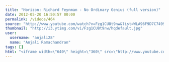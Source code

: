 ```yaml
---
title: "Horizon: Richard Feynman - No Ordinary Genius (full version)"
date: 2012-05-20 16:50:57 00:00
permalink: /videos/464
source: "http://www.youtube.com/watch?v=Fzg1CU8t9nw&list=WLA96F9D7C7499AC61&index=2&feature=plpp_video"
thumbnail: "http://i3.ytimg.com/vi/Fzg1CU8t9nw/hqdefault.jpg"
user:
  username: "anjali28"
  name: "Anjali Ramachandran"
tags: []
html: "<iframe width=\"640\" height=\"360\" src=\"http://www.youtube.com/embed/Fzg1CU8t9nw?wmode=transparent&fs=1&feature=oembed\" frameborder=\"0\" allowfullscreen></iframe>"
---
```


